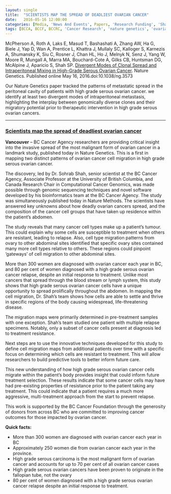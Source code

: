 ```yaml
---
layout: single
title:  "SCIENTISTS MAP THE SPREAD OF DEADLIEST OVARIAN CANCER"
date:   2016-05-16 12:00:00
categories: [Media, 'News And Events', Papers, 'Research Funding', 'Shah Lab']
tags: [BCCA, BCCF, BCCRC, 'Cancer Research', 'nature genetics', 'ovarian cancer', Research, 'Sohrab Shah']
---
```


McPherson A, Roth A, Laks E, Masud T, Bashashati A, Zhang AW, Ha G, Biele J, Yap D, Wan A, Prentice L, Khattra J, Mullaly SC, Kalloger S, Karnezis A, Shumansky K, Siu C, Rosner J, Chan HL, Ho J, Melnyk N, Senz J, Yang W, Moore R, Mungall A, Marra MA, Bouchard-Cote A, Gilks CB, Huntsman DG, McAlpine J, Aparicio S, Shah SP. [Divergent Modes of Clonal Spread and Intraperitoneal Mixing in High-Grade Serous Ovarian Cancer](http://www.nature.com/ng/journal/v48/n7/full/ng.3573.html). Nature Genetics. Published online May 16, 2016.doi:10.1038/ng.3573

Our Nature Genetics paper tracked the patterns of metastatic spread in the peritoneal cavity of patients with high grade serous ovarian cancer. we identify at least two divergent modes of intraperitoneal metastasis, highlighting the interplay between genomically diverse clones and their migratory potential prior to therapeutic intervention in high grade serous ovarian cancers.

___

### [Scientists map the spread of deadliest ovarian cancer](http://bccancerfoundation.com/about-us/news/scientists-map-spread-deadliest-ovarian-cancer)

**Vancouver** – BC Cancer Agency researchers are providing critical insight into the invasive spread of the most malignant form of ovarian cancer in a landmark study, published today in Nature Genetics. This is a first in mapping two distinct patterns of ovarian cancer cell migration in high grade serous ovarian cancer.

The discovery, led by Dr. Sohrab Shah, senior scientist at the BC Cancer Agency, Associate Professor at the University of British Columbia, and Canada Research Chair in Computational Cancer Genomics, was made possible through genomic sequencing techniques and novel software developed by his bioinformatics team at the BC Cancer Agency. The study was simultaneously published today in Nature Methods. The scientists have answered key unknowns about how deadly ovarian cancers spread, and the composition of the cancer cell groups that have taken up residence within the patient’s abdomen.

The study reveals that many cancer cell types make up a patient’s tumour. This could explain why some cells are susceptible to treatment when others are resistant, leading to relapse. Also, cell type migration patterns from ovary to other abdominal sites identified that specific ovary sites contained many more cell types relative to others. These regions could pinpoint ‘gateways’ of cell migration to other abdominal sites.

More than 300 women are diagnosed with ovarian cancer each year in BC, and 80 per cent of women diagnosed with a high grade serous ovarian cancer relapse, despite an initial response to treatment. Unlike most cancers that spread through the blood stream or lymph system, this study shows that high grade serous ovarian cancer cells have a unique opportunity to spread prolifically throughout the abdomen. In mapping the cell migration, Dr. Shah’s team shows how cells are able to settle and thrive in specific regions of the body causing widespread, life-threatening disease.

The migration maps were primarily determined in pre-treatment samples with one exception. Shah’s team studied one patient with multiple relapse specimens. Notably, only a subset of cancer cells present at diagnosis led to treatment resistance.

Next steps are to use the innovative techniques developed for this study to define cell migration maps from additional patients over time with a specific focus on determining which cells are resistant to treatment. This will allow researchers to build predictive tools to better inform future care.

This new understanding of how high grade serous ovarian cancer cells migrate within the patient’s body provides insight that could inform future treatment selection. These results indicate that some cancer cells may have had pre-existing properties of resistance prior to the patient taking any treatment. This could indicate that a patient requires a much more aggressive, multi-treatment approach from the start to prevent relapse.

This work is supported by the BC Cancer Foundation through the generosity of donors from across BC who are committed to improving cancer outcomes for those impacted by ovarian cancer.

**Quick facts:**

* More than 300 women are diagnosed with ovarian cancer each year in BC
* Approximately 250 women die from ovarian cancer each year in the province.
* High grade serous carcinoma is the most malignant form of ovarian cancer and accounts for up to 70 per cent of all ovarian cancer cases
* High grade serous ovarian cancers have been proven to originate in the fallopian tube, not the ovary
* 80 per cent of women diagnosed with a high grade serous ovarian cancer relapse despite an initial response to treatment.
